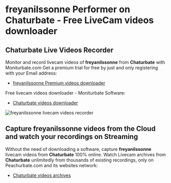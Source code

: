 # freyanilssonne Performer on Chaturbate - Free LiveCam videos downloader

## Chaturbate Live Videos Recorder

Monitor and record livecam videos of **freyanilssonne** from **Chaturbate** with Moniturbate.com
Get a premium trial for free by just and only registering with your Email address:
* [freyanilssonne Premium videos downloader](https://moniturbate.com/request-demo-licence-key.html)

Free livecam videos downloader - Moniturbate Software:
* [Chaturbate videos downloader](https://moniturbate.com/moniturbate-download-software.html)

![freyanilssonne livecam videos recorder](https://peachurnet.com/templates/moniturbate-software.png)


## Capture freyanilssonne videos from the Cloud and watch your recordings on Streaming

Without the need of downloading a software, capture **freyanilssonne** livecam videos from **Chaturbate** 100% online.
Watch Livecam archives from **Chaturbate** unlimitedly from thousands of existing recordings, only on Peachurbate.com and its websites network:
* [Chaturbate videos archives](https://peachurnet.com/)